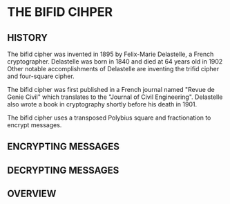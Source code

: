 # THE BIFID CIHPER

## HISTORY

The bifid cipher was invented in 1895 by Felix-Marie Delastelle, a French cryptographer.
Delastelle was born in 1840 and died at 64 years old in 1902
Other notable accomplishments of Delastelle are inventing the trifid cipher and four-square cipher.

The bifid cipher was first published in a French journal named "Revue de Genie Civil" which translates to the "Journal of Civil Engineering".
Delastelle also wrote a book in cryptography shortly before his death in 1901.

The bifid cipher uses a transposed Polybius square and fractionation to encrypt messages.

## ENCRYPTING  MESSAGES


## DECRYPTING MESSAGES


## OVERVIEW

